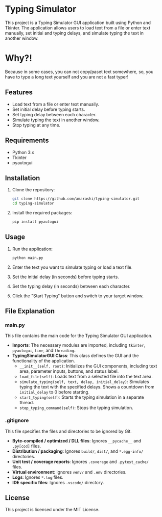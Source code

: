 # Typing Simulator

This project is a Typing Simulator GUI application built using Python and Tkinter. The application allows users to load text from a file or enter text manually, set initial and typing delays, and simulate typing the text in another window.
# Why?!

Because in some cases, you can not copy/paset text somewhere, so, you have to type a long text yourself and you are not a fast typer!

## Features

- Load text from a file or enter text manually.
- Set initial delay before typing starts.
- Set typing delay between each character.
- Simulate typing the text in another window.
- Stop typing at any time.

## Requirements

- Python 3.x
- Tkinter
- pyautogui

## Installation

1. Clone the repository:
    ```sh
    git clone https://github.com/amarashi/typing-simulator.git
    cd typing-simulator
    ```

2. Install the required packages:
    ```sh
    pip install pyautogui
    ```

## Usage

1. Run the application:
    ```sh
    python main.py
    ```

2. Enter the text you want to simulate typing or load a text file.
3. Set the initial delay (in seconds) before typing starts.
4. Set the typing delay (in seconds) between each character.
5. Click the "Start Typing" button and switch to your target window.

## File Explanation

### main.py

This file contains the main code for the Typing Simulator GUI application.

- **Imports**: The necessary modules are imported, including `tkinter`, `pyautogui`, `time`, and `threading`.
- **TypingSimulatorGUI Class**: This class defines the GUI and the functionality of the application.
  - `__init__(self, root)`: Initializes the GUI components, including text area, parameter inputs, buttons, and status label.
  - `load_file(self)`: Loads text from a selected file into the text area.
  - `simulate_typing(self, text, delay, initial_delay)`: Simulates typing the text with the specified delays. Shows a countdown from `initial_delay` to 0 before starting.
  - `start_typing(self)`: Starts the typing simulation in a separate thread.
  - `stop_typing_command(self)`: Stops the typing simulation.

### .gitignore

This file specifies the files and directories to be ignored by Git.

- **Byte-compiled / optimized / DLL files**: Ignores `__pycache__` and `.py[cod]` files.
- **Distribution / packaging**: Ignores `build/`, `dist/`, and `*.egg-info/` directories.
- **Unit test / coverage reports**: Ignores `.coverage` and `.pytest_cache/` files.
- **Virtual environment**: Ignores `venv/` and `.env` directories.
- **Logs**: Ignores `*.log` files.
- **IDE specific files**: Ignores `.vscode/` directory.

## License

This project is licensed under the MIT License.
